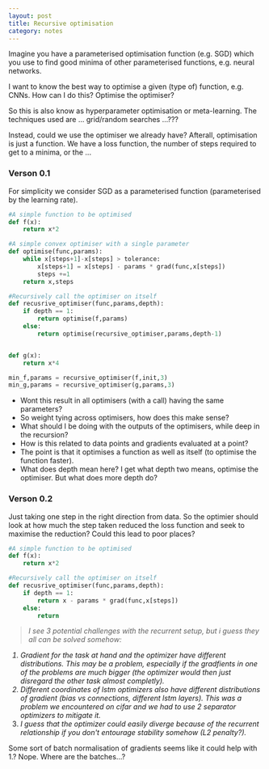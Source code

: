```yaml
---
layout: post
title: Recursive optimisation
category: notes
---
```



Imagine you have a parameterised optimisation function (e.g. SGD) which you use to find good minima of other parameterised functions, e.g. neural networks.

I want to know the best way to optimise a given (type of) function, e.g. CNNs. How can I do this? Optimise the optimiser?

So this is also know as hyperparameter optimisation or meta-learning. The techniques used are ... grid/random searches ...???

Instead, could we use the optimiser we already have? Afterall, optimisation is just a function. We have a loss function, the number of steps required to get to a minima, or the ...



### Verson 0.1

For simplicity we consider SGD as a parameterised function (parameterised by the learning rate).

```python
#A simple function to be optimised
def f(x):
    return x*2

#A simple convex optimiser with a single parameter
def optimise(func,params):
    while x[steps+1]-x[steps] > tolerance:
        x[steps+1] = x[steps] - params * grad(func,x[steps])
        steps +=1
    return x,steps

#Recursively call the optimiser on itself
def recusrive_optimiser(func,params,depth):
    if depth == 1:
        return optimise(f,params)
    else:
        return optimise(recursive_optimiser,params,depth-1)


def g(x):
    return x*4

min_f,params = recursive_optimiser(f,init,3)
min_g,params = recursive_optimiser(g,params,3)
```

* Wont this result in all optimisers (with a call) having the same parameters?
* So weight tying across optimisers, how does this make sense?
* What should I be doing with the outputs of the optimisers, while deep in the recursion?
* How is this related to data points and gradients evaluated at a point?
* The point is that it optimises a function as well as itself (to optimise the function faster).
* What does depth mean here? I get what depth two means, optimise the optimiser. But what does more depth do?

### Verson 0.2

Just taking one step in the right direction from data. So the optimier should look at how much the step taken reduced the loss function and seek to maximise the reduction? Could this lead to poor places?

```python
#A simple function to be optimised
def f(x):
    return x*2

#Recursively call the optimiser on itself
def recusrive_optimiser(func,params,depth):
    if depth == 1:
        return x - params * grad(func,x[steps])
    else:
        return

```



> <i>I see 3 potential challenges with the recurrent setup, but i guess they all can be solved somehow:
1. Gradient for the task at hand and the optimizer have different distributions. This may be a problem, especially if the gradfients in one of the problems are much bigger (the optimizer would then just disregard the other task almost completly).
2. Different coordinates of lstm optimizers also have different distributions of gradient (bias vs connections, different lstm layers). This was a problem we encountered on cifar and we had to use 2 separator optimizers to mitigate it.
3. I guess that the optimizer could easily diverge because of the recurrent relationship if you don't entourage stability somehow (L2 penalty?).</i>


Some sort of batch normalisation of gradients seems like it could help with 1.? Nope. Where are the batches...?
